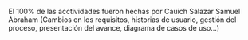 El 100% de las acctividades fueron hechas por Cauich Salazar Samuel Abraham (Cambios en los requisitos, historias de usuario, gestión del proceso, presentación del avance, diagrama de casos de uso...)